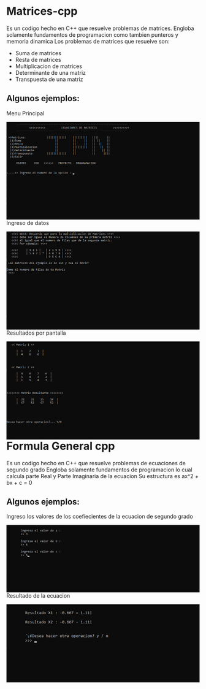 # Matrices-cpp
Es un codigo hecho en C++ que resuelve problemas de matrices. 
Engloba solamente fundamentos de programacion como tambien punteros y memoria dinamica
Los problemas de matrices que resuelve son:
* Suma de matrices
* Resta de matrices
* Multiplicacion de matrices
* Determinante de una matriz
* Transpuesta de una matriz
## Algunos ejemplos:
Menu Principal
<p align="center">
<img src="Images/consola-1.png"
	alt="First"
	style="float: left; margin-right: 10px;" />
</p>
Ingreso de datos
<p align="center">
<img src="Images/consola-2.png"
	alt="First"
	style="float: left; margin-right: 10px;" />
</p>
Resultados por pantalla
<p align="center">
<img src="Images/consola-3.png"
	alt="First"
	style="float: left; margin-right: 10px;" />
</p>

# Formula General cpp
Es un codigo hecho en C++ que resuelve problemas de ecuaciones de segundo grado
Engloba solamente fundamentos de programacion lo cual calcula parte Real y Parte Imaginaria de la ecuacion
Su estructura es ax^2 + bx + c = 0
## Algunos ejemplos:
Ingreso los valores de los coefiecientes de la ecuacion de segundo grado

<p align="center">
<img src="Images/consola-4.png"
	alt="First"
	style="float: left; margin-right: 10px;" />
</p>
Resultado de la ecuacion

<p align="center">
<img src="Images/consola-5.png"
	alt="First"
	style="float: left; margin-right: 10px;" />
</p>
